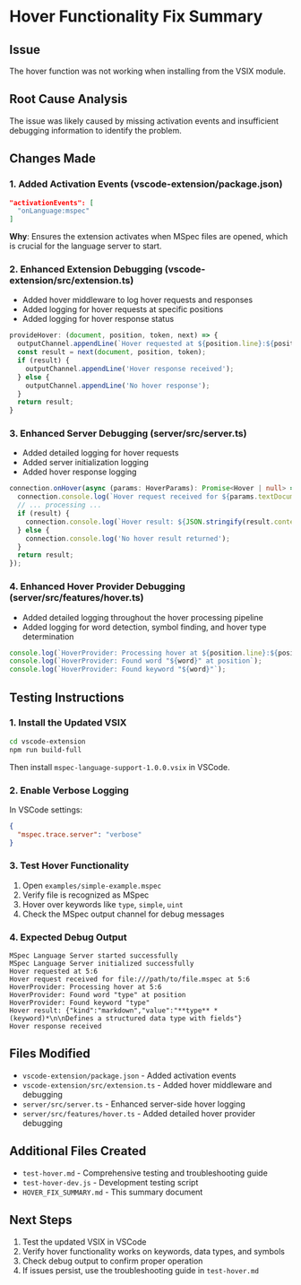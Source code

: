 # Hover Functionality Fix Summary

## Issue
The hover function was not working when installing from the VSIX module.

## Root Cause Analysis
The issue was likely caused by missing activation events and insufficient debugging information to identify the problem.

## Changes Made

### 1. Added Activation Events (vscode-extension/package.json)
```json
"activationEvents": [
  "onLanguage:mspec"
]
```
**Why**: Ensures the extension activates when MSpec files are opened, which is crucial for the language server to start.

### 2. Enhanced Extension Debugging (vscode-extension/src/extension.ts)
- Added hover middleware to log hover requests and responses
- Added logging for hover requests at specific positions
- Added logging for hover response status

```typescript
provideHover: (document, position, token, next) => {
  outputChannel.appendLine(`Hover requested at ${position.line}:${position.character}`);
  const result = next(document, position, token);
  if (result) {
    outputChannel.appendLine('Hover response received');
  } else {
    outputChannel.appendLine('No hover response');
  }
  return result;
}
```

### 3. Enhanced Server Debugging (server/src/server.ts)
- Added detailed logging for hover requests
- Added server initialization logging
- Added hover response logging

```typescript
connection.onHover(async (params: HoverParams): Promise<Hover | null> => {
  connection.console.log(`Hover request received for ${params.textDocument.uri} at ${params.position.line}:${params.position.character}`);
  // ... processing ...
  if (result) {
    connection.console.log(`Hover result: ${JSON.stringify(result.contents)}`);
  } else {
    connection.console.log('No hover result returned');
  }
  return result;
});
```

### 4. Enhanced Hover Provider Debugging (server/src/features/hover.ts)
- Added detailed logging throughout the hover processing pipeline
- Added logging for word detection, symbol finding, and hover type determination

```typescript
console.log(`HoverProvider: Processing hover at ${position.line}:${position.character}`);
console.log(`HoverProvider: Found word "${word}" at position`);
console.log(`HoverProvider: Found keyword "${word}"`);
```

## Testing Instructions

### 1. Install the Updated VSIX
```bash
cd vscode-extension
npm run build-full
```
Then install `mspec-language-support-1.0.0.vsix` in VSCode.

### 2. Enable Verbose Logging
In VSCode settings:
```json
{
  "mspec.trace.server": "verbose"
}
```

### 3. Test Hover Functionality
1. Open `examples/simple-example.mspec`
2. Verify file is recognized as MSpec
3. Hover over keywords like `type`, `simple`, `uint`
4. Check the MSpec output channel for debug messages

### 4. Expected Debug Output
```
MSpec Language Server started successfully
MSpec Language Server initialized successfully
Hover requested at 5:6
Hover request received for file:///path/to/file.mspec at 5:6
HoverProvider: Processing hover at 5:6
HoverProvider: Found word "type" at position
HoverProvider: Found keyword "type"
Hover result: {"kind":"markdown","value":"**type** *(keyword)*\n\nDefines a structured data type with fields"}
Hover response received
```

## Files Modified
- `vscode-extension/package.json` - Added activation events
- `vscode-extension/src/extension.ts` - Added hover middleware and debugging
- `server/src/server.ts` - Enhanced server-side hover logging
- `server/src/features/hover.ts` - Added detailed hover provider debugging

## Additional Files Created
- `test-hover.md` - Comprehensive testing and troubleshooting guide
- `test-hover-dev.js` - Development testing script
- `HOVER_FIX_SUMMARY.md` - This summary document

## Next Steps
1. Test the updated VSIX in VSCode
2. Verify hover functionality works on keywords, data types, and symbols
3. Check debug output to confirm proper operation
4. If issues persist, use the troubleshooting guide in `test-hover.md`
